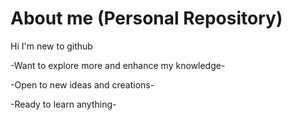 
<h1> About me (Personal Repository) </h1>
Hi I'm new to github
<p> -Want to explore more and enhance my knowledge- </p>
<p> -Open to new ideas and creations- </p>
<p> -Ready to learn anything- </p>
